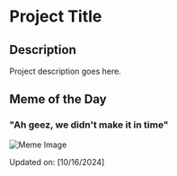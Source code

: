 # Project Title

## Description

Project description goes here.

## Meme of the Day

### "Ah geez, we didn't make it in time"
![Meme Image](https://i.redd.it/u2k5bswl0pud1.png)

Updated on: [10/16/2024]